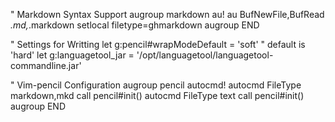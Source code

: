 " Markdown Syntax Support
augroup markdown
    au!
    au BufNewFile,BufRead *.md,*.markdown setlocal filetype=ghmarkdown
augroup END

" Settings for Writting
let g:pencil#wrapModeDefault = 'soft'   " default is 'hard'
let g:languagetool_jar  = '/opt/languagetool/languagetool-commandline.jar'

" Vim-pencil Configuration
augroup pencil
    autocmd!
    autocmd FileType markdown,mkd call pencil#init()
    autocmd FileType text         call pencil#init()
augroup END


